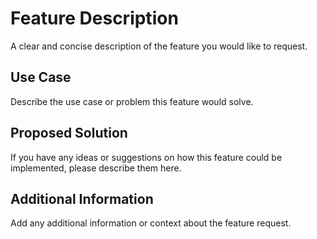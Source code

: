 # Feature Description

A clear and concise description of the feature you would like to request.

## Use Case

Describe the use case or problem this feature would solve.

## Proposed Solution

If you have any ideas or suggestions on how this feature could be implemented, please describe them here.

## Additional Information

Add any additional information or context about the feature request.
